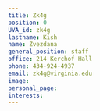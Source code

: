 ```yaml
---
title: Zk4g
position: 0
UVA_id: zk4g
lastname: Kish
name: Zvezdana
general_position: staff
office: 214 Kerchof Hall
phone: 434-924-4937
email: zk4g@virginia.edu
image: 
personal_page: 
interests: 
---
```


